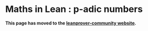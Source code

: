 # Maths in Lean : p-adic numbers

**This page has moved to the
[leanprover-community website](https://leanprover-community.github.io/theories/padics.html).**
